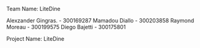 Team Name: LiteDine

Alexzander Gingras. - 300169287
Mamadou Diallo - 300203858
Raymond Moreau - 300199575
Diego Bajetti - 300175801

Project Name: LiteDine